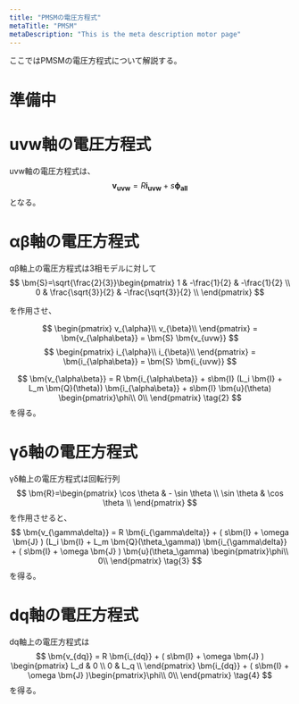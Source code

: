 ```yaml
---
title: "PMSMの電圧方程式"
metaTitle: "PMSM"
metaDescription: "This is the meta description motor page"
---
```


ここではPMSMの電圧方程式について解説する。  

# 準備中

# uvw軸の電圧方程式
uvw軸の電圧方程式は、
$$
\bm{v_{uvw}} = R \bm{i_{uvw}} + s \bm{\phi_{all}} \tag{1}
$$
となる。

# αβ軸の電圧方程式
αβ軸上の電圧方程式は3相モデルに対して
$$
\bm{S}=\sqrt{\frac{2}{3}}\begin{pmatrix}
1 & -\frac{1}{2} & -\frac{1}{2} \\
0 & \frac{\sqrt{3}}{2} & -\frac{\sqrt{3}}{2} \\
\end{pmatrix}
$$

を作用させ、

$$
\begin{pmatrix}
v_{\alpha}\\
v_{\beta}\\
\end{pmatrix}
= \bm{v_{\alpha\beta}} = \bm{S} \bm{v_{uvw}}
$$
$$
\begin{pmatrix}
i_{\alpha}\\
i_{\beta}\\
\end{pmatrix}
= \bm{i_{\alpha\beta}} = \bm{S} \bm{i_{uvw}}
$$

$$
\bm{v_{\alpha\beta}} = R \bm{i_{\alpha\beta}} + s\bm{I} (L_i \bm{I} + L_m \bm{Q}(\theta)) \bm{i_{\alpha\beta}} + s\bm{I} \bm{u}(\theta) \begin{pmatrix}\phi\\ 0\\ \end{pmatrix} \tag{2}
$$
を得る。

# γδ軸の電圧方程式
γδ軸上の電圧方程式は回転行列
$$
\bm{R}=\begin{pmatrix}
\cos \theta & - \sin \theta \\
\sin \theta & \cos \theta \\
\end{pmatrix}
$$
を作用させると、
$$
\bm{v_{\gamma\delta}} = R \bm{i_{\gamma\delta}} + ( s\bm{I} + \omega \bm{J} ) (L_i \bm{I} + L_m \bm{Q}(\theta_\gamma)) \bm{i_{\gamma\delta}} + ( s\bm{I} + \omega \bm{J} ) \bm{u}(\theta_\gamma) \begin{pmatrix}\phi\\ 0\\ \end{pmatrix} \tag{3}
$$
を得る。

# dq軸の電圧方程式
dq軸上の電圧方程式は
$$
\bm{v_{dq}} = R \bm{i_{dq}} + ( s\bm{I} + \omega \bm{J} ) \begin{pmatrix} L_d & 0 \\ 0 & L_q \\ \end{pmatrix} \bm{i_{dq}} + ( s\bm{I} + \omega \bm{J} )\begin{pmatrix}\phi\\ 0\\ \end{pmatrix} \tag{4}
$$
を得る。